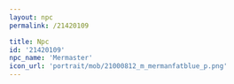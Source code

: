 ```yaml
---
layout: npc
permalink: /21420109

title: Npc
id: '21420109'
npc_name: 'Mermaster'
icon_url: 'portrait/mob/21000812_m_mermanfatblue_p.png'
---
```

